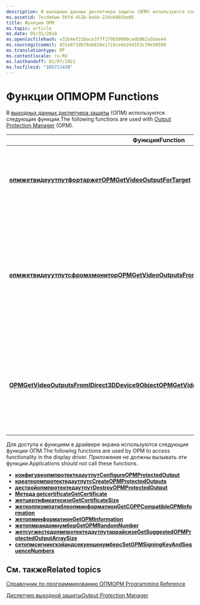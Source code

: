 ```yaml
---
description: В выходных данных диспетчера защиты (ОПМ) используются следующие функции.
ms.assetid: 7ecde6ae-56fd-451b-bebb-224c6801be05
title: Функции ОПМ
ms.topic: article
ms.date: 05/31/2018
ms.openlocfilehash: e32b4ef210ace3f7f179b59980cedb962a5bee44
ms.sourcegitcommit: 831e8f3db78ab820e1710cede244553c70e50500
ms.translationtype: MT
ms.contentlocale: ru-RU
ms.lasthandoff: 01/07/2021
ms.locfileid: "105711438"
---
```

# <a name="opm-functions"></a><span data-ttu-id="d7c8c-103">Функции ОПМ</span><span class="sxs-lookup"><span data-stu-id="d7c8c-103">OPM Functions</span></span>

<span data-ttu-id="d7c8c-104">В [выходных данных диспетчера защиты](output-protection-manager.md) (ОПМ) используются следующие функции.</span><span class="sxs-lookup"><span data-stu-id="d7c8c-104">The following functions are used with [Output Protection Manager](output-protection-manager.md) (OPM).</span></span>



| <span data-ttu-id="d7c8c-105">Функция</span><span class="sxs-lookup"><span data-stu-id="d7c8c-105">Function</span></span>                                                                                             | <span data-ttu-id="d7c8c-106">Описание</span><span class="sxs-lookup"><span data-stu-id="d7c8c-106">Description</span></span>                                                                                                                           |
|------------------------------------------------------------------------------------------------------|---------------------------------------------------------------------------------------------------------------------------------------|
| [<span data-ttu-id="d7c8c-107">**опмжетвидеуутпутфортаржет**</span><span class="sxs-lookup"><span data-stu-id="d7c8c-107">**OPMGetVideoOutputForTarget**</span></span>](/windows/desktop/api/opmapi/nf-opmapi-opmgetvideooutputfortarget)                                     | <span data-ttu-id="d7c8c-108">Возвращает объект вывода видео для целевого объекта VidPN на указанном адаптере.</span><span class="sxs-lookup"><span data-stu-id="d7c8c-108">Returns a video output object for the VidPN target on the specified adapter.</span></span>                                                          |
| [<span data-ttu-id="d7c8c-109">**опмжетвидеуутпутсфромхмонитор**</span><span class="sxs-lookup"><span data-stu-id="d7c8c-109">**OPMGetVideoOutputsFromHMONITOR**</span></span>](/windows/desktop/api/opmapi/nf-opmapi-opmgetvideooutputsfromhmonitor)                             | <span data-ttu-id="d7c8c-110">Создает объект диспетчера выходной защиты (ОПМ) для каждого физического монитора, связанного с определенным маркером **хмонитор** .</span><span class="sxs-lookup"><span data-stu-id="d7c8c-110">Creates an Output Protection Manager (OPM) object for each physical monitor that is associated with a particular **HMONITOR** handle.</span></span> |
| [<span data-ttu-id="d7c8c-111">**OPMGetVideoOutputsFromIDirect3DDevice9Object**</span><span class="sxs-lookup"><span data-stu-id="d7c8c-111">**OPMGetVideoOutputsFromIDirect3DDevice9Object**</span></span>](/windows/desktop/api/opmapi/nf-opmapi-opmgetvideooutputsfromidirect3ddevice9object) | <span data-ttu-id="d7c8c-112">Создает объект ОПМ для каждого физического монитора, связанного с определенным устройством Direct3D.</span><span class="sxs-lookup"><span data-stu-id="d7c8c-112">Creates an OPM object for each physical monitor that is associated with a particular Direct3D device.</span></span>                                 |



 

<span data-ttu-id="d7c8c-113">Для доступа к функциям в драйвере экрана используются следующие функции ОПМ.</span><span class="sxs-lookup"><span data-stu-id="d7c8c-113">The following functions are used by OPM to access functionality in the display driver.</span></span> <span data-ttu-id="d7c8c-114">Приложения не должны вызывать эти функции.</span><span class="sxs-lookup"><span data-stu-id="d7c8c-114">Applications should not call these functions.</span></span>

-   [<span data-ttu-id="d7c8c-115">**конфигуреопмпротектедаутпут**</span><span class="sxs-lookup"><span data-stu-id="d7c8c-115">**ConfigureOPMProtectedOutput**</span></span>](configureopmprotectedoutput.md)
-   [<span data-ttu-id="d7c8c-116">**креатеопмпротектедаутпутс**</span><span class="sxs-lookup"><span data-stu-id="d7c8c-116">**CreateOPMProtectedOutputs**</span></span>](createopmprotectedoutputs.md)
-   [<span data-ttu-id="d7c8c-117">**дестройопмпротектедаутпут**</span><span class="sxs-lookup"><span data-stu-id="d7c8c-117">**DestroyOPMProtectedOutput**</span></span>](destroyopmprotectedoutput.md)
-   [<span data-ttu-id="d7c8c-118">**Метода getcertificate**</span><span class="sxs-lookup"><span data-stu-id="d7c8c-118">**GetCertificate**</span></span>](/windows/desktop/api/d3d9/nf-d3d9-idirect3dauthenticatedchannel9-getcertificate)
-   [<span data-ttu-id="d7c8c-119">**жетцертификатесизе**</span><span class="sxs-lookup"><span data-stu-id="d7c8c-119">**GetCertificateSize**</span></span>](/windows/desktop/api/d3d9/nf-d3d9-idirect3dauthenticatedchannel9-getcertificatesize)
-   [<span data-ttu-id="d7c8c-120">**жеткоппкомпатиблеопминформатион**</span><span class="sxs-lookup"><span data-stu-id="d7c8c-120">**GetCOPPCompatibleOPMInformation**</span></span>](getcoppcompatibleopminformation.md)
-   [<span data-ttu-id="d7c8c-121">**жетопминформатион**</span><span class="sxs-lookup"><span data-stu-id="d7c8c-121">**GetOPMInformation**</span></span>](getopminformation.md)
-   [<span data-ttu-id="d7c8c-122">**жетопмрандомнумбер**</span><span class="sxs-lookup"><span data-stu-id="d7c8c-122">**GetOPMRandomNumber**</span></span>](getopmrandomnumber.md)
-   [<span data-ttu-id="d7c8c-123">**жетсугжестедопмпротектедаутпутаррайсизе**</span><span class="sxs-lookup"><span data-stu-id="d7c8c-123">**GetSuggestedOPMProtectedOutputArraySize**</span></span>](getsuggestedopmprotectedoutputarraysize.md)
-   [<span data-ttu-id="d7c8c-124">**сетопмсигнингкэйандсекуенценумберс**</span><span class="sxs-lookup"><span data-stu-id="d7c8c-124">**SetOPMSigningKeyAndSequenceNumbers**</span></span>](setopmsigningkeyandsequencenumbers.md)

## <a name="related-topics"></a><span data-ttu-id="d7c8c-125">См. также</span><span class="sxs-lookup"><span data-stu-id="d7c8c-125">Related topics</span></span>

<dl> <dt>

[<span data-ttu-id="d7c8c-126">Справочник по программированию ОПМ</span><span class="sxs-lookup"><span data-stu-id="d7c8c-126">OPM Programming Reference</span></span>](opm-programming-reference.md)
</dt> <dt>

[<span data-ttu-id="d7c8c-127">Диспетчер выходной защиты</span><span class="sxs-lookup"><span data-stu-id="d7c8c-127">Output Protection Manager</span></span>](output-protection-manager.md)
</dt> </dl>

 

 



